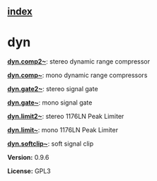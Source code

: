 [index](index.html) 
---

# dyn




[**dyn.comp2\~**](dyn.comp2~.html): stereo dynamic range compressor 

[**dyn.comp\~**](dyn.comp~.html): mono dynamic range compressors 

[**dyn.gate2\~**](dyn.gate2~.html): stereo signal gate 

[**dyn.gate\~**](dyn.gate~.html): mono signal gate 

[**dyn.limit2\~**](dyn.limit2~.html): stereo 1176LN Peak Limiter 

[**dyn.limit\~**](dyn.limit~.html): mono 1176LN Peak Limiter 

[**dyn.softclip\~**](dyn.softclip~.html): soft signal clip 


**Version:** 0.9.6

**License:** GPL3
